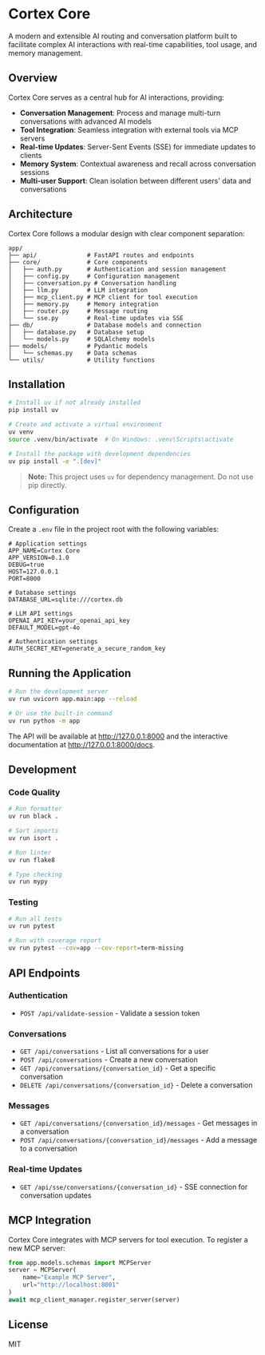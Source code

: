 # Cortex Core

A modern and extensible AI routing and conversation platform built to facilitate complex AI interactions with real-time capabilities, tool usage, and memory management.

## Overview

Cortex Core serves as a central hub for AI interactions, providing:

- **Conversation Management**: Process and manage multi-turn conversations with advanced AI models
- **Tool Integration**: Seamless integration with external tools via MCP servers
- **Real-time Updates**: Server-Sent Events (SSE) for immediate updates to clients
- **Memory System**: Contextual awareness and recall across conversation sessions
- **Multi-user Support**: Clean isolation between different users' data and conversations

## Architecture

Cortex Core follows a modular design with clear component separation:

```
app/
├── api/              # FastAPI routes and endpoints
├── core/             # Core components
│   ├── auth.py       # Authentication and session management
│   ├── config.py     # Configuration management
│   ├── conversation.py # Conversation handling
│   ├── llm.py        # LLM integration
│   ├── mcp_client.py # MCP client for tool execution
│   ├── memory.py     # Memory integration
│   ├── router.py     # Message routing
│   └── sse.py        # Real-time updates via SSE
├── db/               # Database models and connection
│   ├── database.py   # Database setup
│   └── models.py     # SQLAlchemy models
├── models/           # Pydantic models
│   └── schemas.py    # Data schemas
└── utils/            # Utility functions
```

## Installation

```bash
# Install uv if not already installed
pip install uv

# Create and activate a virtual environment
uv venv
source .venv/bin/activate  # On Windows: .venv\Scripts\activate

# Install the package with development dependencies
uv pip install -e ".[dev]"
```

> **Note:** This project uses `uv` for dependency management. Do not use pip directly.

## Configuration

Create a `.env` file in the project root with the following variables:

```
# Application settings
APP_NAME=Cortex Core
APP_VERSION=0.1.0
DEBUG=true
HOST=127.0.0.1
PORT=8000

# Database settings
DATABASE_URL=sqlite:///cortex.db

# LLM API settings
OPENAI_API_KEY=your_openai_api_key
DEFAULT_MODEL=gpt-4o

# Authentication settings
AUTH_SECRET_KEY=generate_a_secure_random_key
```

## Running the Application

```bash
# Run the development server
uv run uvicorn app.main:app --reload

# Or use the built-in command
uv run python -m app
```

The API will be available at http://127.0.0.1:8000 and the interactive documentation at http://127.0.0.1:8000/docs.

## Development

### Code Quality

```bash
# Run formatter
uv run black .

# Sort imports
uv run isort .

# Run linter
uv run flake8

# Type checking
uv run mypy
```

### Testing

```bash
# Run all tests
uv run pytest

# Run with coverage report
uv run pytest --cov=app --cov-report=term-missing
```

## API Endpoints

### Authentication

- `POST /api/validate-session` - Validate a session token

### Conversations

- `GET /api/conversations` - List all conversations for a user
- `POST /api/conversations` - Create a new conversation
- `GET /api/conversations/{conversation_id}` - Get a specific conversation
- `DELETE /api/conversations/{conversation_id}` - Delete a conversation

### Messages

- `GET /api/conversations/{conversation_id}/messages` - Get messages in a conversation
- `POST /api/conversations/{conversation_id}/messages` - Add a message to a conversation

### Real-time Updates

- `GET /api/sse/conversations/{conversation_id}` - SSE connection for conversation updates

## MCP Integration

Cortex Core integrates with MCP servers for tool execution. To register a new MCP server:

```python
from app.models.schemas import MCPServer
server = MCPServer(
    name="Example MCP Server",
    url="http://localhost:8001"
)
await mcp_client_manager.register_server(server)
```

## License

MIT
